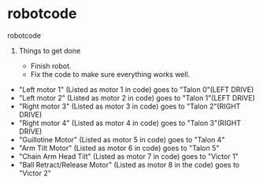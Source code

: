 # robotcode
robotcode
<ol>
  <li>Things to get done</li>
  <ul>
    <li>Finish robot.</li>
    <li>Fix the code to make sure everything works well.</li>
  <ul>
</ol>
<ul>
  <li>"Left motor 1" (Listed as motor 1 in code) goes to "Talon 0"(LEFT DRIVE)</li>
  <li>"Left motor 2" (Listed as motor 2 in code) goes to "Talon 1"(LEFT DRIVE)</li>
  <li>"Right motor 3" (Listed as motor 3 in code) goes to "Talon 2"(RIGHT DRIVE)</li>
  <li>"Right motor 4" (Listed as motor 4 in code) goes to "Talon 3"(RIGHT DRIVE)</li>
  <li>"Guillotine Motor" (Listed as motor 5 in code) goes to "Talon 4"</li>
  <li>"Arm Tilt Motor" (Listed as motor 6 in code) goes to "Talon 5"</li>
  <li>"Chain Arm Head Tilt" (Listed as motor 7 in code) goes to "Victor 1"</li>
  <li>"Ball Retract/Release Motor" (Listed as motor 8 in the code) goes to "Victor 2"</li>
</ul>

